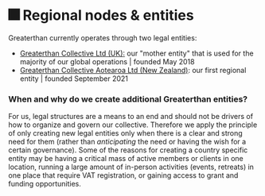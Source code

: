 # 🎆 Regional nodes & entities

Greaterthan currently operates through two legal entities:&#x20;

* [Greaterthan Collective Ltd (UK):](https://find-and-update.company-information.service.gov.uk/company/11387616) our "mother entity" that is used for the majority of our global operations | founded May 2018
* [Greaterthan Collective Aotearoa Ltd (New Zealand)](https://newzealand-company.com/co/greaterthan-collective-aotearoa-limited): our first regional entity | founded September 2021

### When and why do we create additional Greaterthan entities?&#x20;

For us, legal structures are a means to an end and should not be drivers of how to organize and govern our collective. Therefore we apply the principle of only creating new legal entities only when there is a clear and strong need for them (rather than _anticipating_ the need or having the wish for a certain governance). Some of the reasons for creating a country specific entity may be having a critical mass of active members or clients in one location, running a large amount of in-person activities (events, retreats) in one place that require VAT registration, or gaining access to grant and funding opportunities.&#x20;

